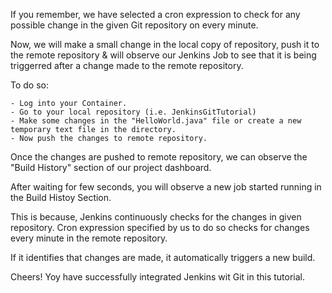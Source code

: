 If you remember, we have selected a cron expression to check for any possible change in the given Git repository on every minute.

Now, we will make a small change in the local copy of repository, push it to the remote repository & will observe our Jenkins Job to see that it is being triggerred after a change made to the remote repository.

To do so:

	- Log into your Container.
	- Go to your local repository (i.e. JenkinsGitTutorial)
	- Make some changes in the "HelloWorld.java" file or create a new temporary text file in the directory.
	- Now push the changes to remote repository.

Once the changes are pushed to remote repository, we can observe the "Build History" section of our project dashboard.

After waiting for few seconds, you will observe a new job started running in the Build Histoy Section.

This is because, Jenkins continuously checks for the changes in given repository. 
Cron expression specified by us to do so checks for changes every minute in the remote repository.

If it identifies that changes are made, it automatically triggers a new build.


Cheers! Yoy have successfully integrated Jenkins wit Git in this tutorial.
